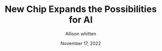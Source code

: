 ---
title: 'New Chip Expands the Possibilities for AI'
image: 'https://d2r55xnwy6nx47.cloudfront.net/uploads/2022/11/NeurramChips-cr.Sen%CC%83or_Salme-2880x1620-Lede-scaled.webp'
link: https://www.quantamagazine.org/a-brain-inspired-chip-can-run-ai-with-far-less-energy-20221110/
description: Artificial intelligence algorithms cannot keep growing at their current pace
category: AI
date: November 17, 2022
tag1: data science
tag2: AI
author: Allison whitten
show: true
---